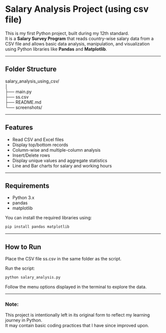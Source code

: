 # Salary Analysis Project (using csv file)

This is my first Python project, built during my 12th standard.  
It is a **Salary Survey Program** that reads country-wise salary data from a CSV file and allows basic data analysis, manipulation, and visualization using Python libraries like **Pandas** and **Matplotlib**.

---
## Folder Structure
salary_analysis_using_csv/  
│  
├── main.py  
├── ss.csv  
├── README.md  
└── screenshots/  

---  


## Features

- Read CSV and Excel files  
- Display top/bottom records  
- Column-wise and multiple-column analysis  
- Insert/Delete rows  
- Display unique values and aggregate statistics  
- Line and Bar charts for salary and working hours  

---

## Requirements

- Python 3.x  
- pandas  
- matplotlib  

You can install the required libraries using:

```bash
pip install pandas matplotlib
```

---

## How to Run

Place the CSV file ss.csv in the same folder as the script.

Run the script:

```bash
python salary_analysis.py
```

Follow the menu options displayed in the terminal to explore the data.

---

### Note:

This project is intentionally left in its original form to reflect my learning journey in Python.  
It may contain basic coding practices that I have since improved upon.
